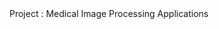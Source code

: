 <!-- BLOG-POST-LIST:START  -->Project : Medical Image Processing Applications<!-- BLOG-POST-LIST:END  -->
